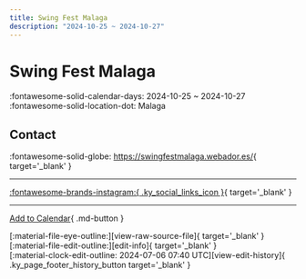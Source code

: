 ```yaml
---
title: Swing Fest Malaga
description: "2024-10-25 ~ 2024-10-27"
---
```


# Swing Fest Malaga 

:fontawesome-solid-calendar-days: 2024-10-25 ~ 2024-10-27  
:fontawesome-solid-location-dot: Malaga  

## Contact

:fontawesome-solid-globe: <https://swingfestmalaga.webador.es/>{ target='_blank' }  

---

 [:fontawesome-brands-instagram:{ .ky_social_links_icon }](https://instagram.com/swingfestmalaga){ target='_blank' }

---

[Add to Calendar](https://swing.news/ics/en/2024/es_ES/swing-fest-malaga-2024.ics){ .md-button }

<div class="ky_page_footer" markdown>
<div class="ky_page_footer_trailing" markdown="span">
[:material-file-eye-outline:][view-raw-source-file]{ target='_blank' }
[:material-file-edit-outline:][edit-info]{ target='_blank' }
</div>
<div class="ky_page_footer_leading" markdown="span">
[:material-clock-edit-outline: 2024-07-06 07:40 UTC][view-edit-history]{ .ky_page_footer_history_button target='_blank' }
</div>
</div>

[view-raw-source-file]: https://github.com/swingdance/events/blob/main/2024/es_ES/swing-fest-malaga-2024.json "View Raw Source File"
[edit-info]: https://github.com/swingdance/events/issues/new?assignees=&labels=update+event&projects=&template=03-update_entity.yml&title=%5B2024%2Fes_ES%5D%20Update%20Event%3A%20Swing%20Fest%20Malaga&region=es_ES&year=2024&id=swing-fest-malaga-2024&name=Swing%20Fest%20Malaga&org_id= "Edit Info"

[view-edit-history]: https://github.com/swingdance/events/commits/main/2024/es_ES/swing-fest-malaga-2024.json "View Edit History"

